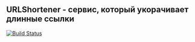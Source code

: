 ## URLShortener - сервис, который укорачивает длинные ссылки
[![Build Status](https://travis-ci.org/romask17/URLShortener.svg?branch=master)](https://travis-ci.org/romask17/URLShortener)